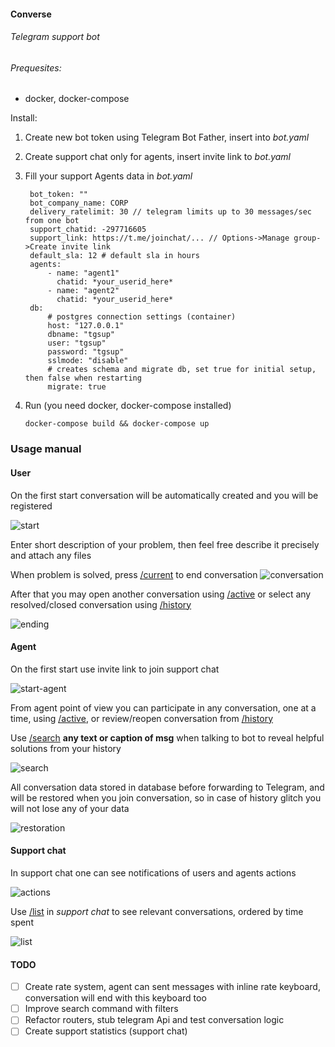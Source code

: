 #### Converse
###### Telegram support bot
###### Prequesites:
- docker, docker-compose

Install:
1. Create new bot token using Telegram Bot Father, insert into *bot.yaml*
2. Create support chat only for agents, insert invite link to *bot.yaml*
3. Fill your support Agents data in *bot.yaml*
   ```
    bot_token: ""
    bot_company_name: CORP
    delivery_ratelimit: 30 // telegram limits up to 30 messages/sec from one bot
    support_chatid: -297716605
    support_link: https://t.me/joinchat/... // Options->Manage group->Create invite link
    default_sla: 12 # default sla in hours
    agents:
        - name: "agent1"
          chatid: *your_userid_here*
        - name: "agent2"
          chatid: *your_userid_here*
    db:
        # postgres connection settings (container)
        host: "127.0.0.1"
        dbname: "tgsup"
        user: "tgsup"
        password: "tgsup"
        sslmode: "disable"
        # creates schema and migrate db, set true for initial setup, then false when restarting
        migrate: true
   ```

4. Run (you need docker, docker-compose installed)
   ```
   docker-compose build && docker-compose up
   ```

### Usage manual
#### User
On the first start conversation will be automatically created and you will be registered

![start](./content/start1.png)

Enter short description of your problem, then feel free describe it precisely and attach any files

When problem is solved, press [/current]() to end conversation
![conversation](./content/conversation.png)

After that you may open another conversation using [/active]() or select any resolved/closed conversation using [/history]()

![ending](./content/ending.png)

#### Agent
On the first start use invite link to join support chat

![start-agent](./content/start-agent.png)

From agent point of view you can participate in any conversation, one at a time, using [/active](), or review/reopen conversation from [/history]()

Use [/search]() **any text or caption of msg** when talking to bot to reveal helpful solutions from your history

![search](./content/search.png)

All conversation data stored in database before forwarding to Telegram, and will be restored when you join conversation, so in case of history glitch you will not lose any of your data

![restoration](./content/restore.png)

#### Support chat
In support chat one can see notifications of users and agents actions

![actions](./content/status.png)

Use [/list]() in *support chat* to see relevant conversations, ordered by time spent

![list](./content/list.png)

#### TODO

- [ ] Create rate system, agent can sent messages with inline rate keyboard, conversation will end with this keyboard too
- [ ] Improve search command with filters
- [ ] Refactor routers, stub telegram Api and test conversation logic
- [ ] Create support statistics (support chat)

